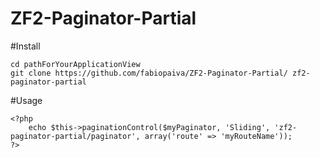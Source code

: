 ZF2-Paginator-Partial
=====================

#Install

    cd pathForYourApplicationView
    git clone https://github.com/fabiopaiva/ZF2-Paginator-Partial/ zf2-paginator-partial

#Usage

    <?php
        echo $this->paginationControl($myPaginator, 'Sliding', 'zf2-paginator-partial/paginator', array('route' => 'myRouteName'));
    ?>

